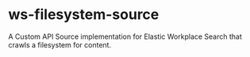 # ws-filesystem-source

A Custom API Source implementation for Elastic Workplace Search that crawls a filesystem for content.

